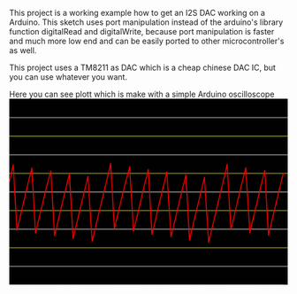 This project is a working example how to get an I2S DAC working on a Arduino.
This sketch uses port manipulation instead of the arduino's library function digitalRead and digitalWrite, because port
manipulation is faster and much more low end and can be easily ported to other microcontroller's as well.

This project uses a TM8211 as DAC which is a cheap chinese DAC IC, but you can use whatever you want.

Here you can see plott which is make with a simple Arduino oscilloscope
![Arduino Ramp Function](Arduino_Ramp.png)

